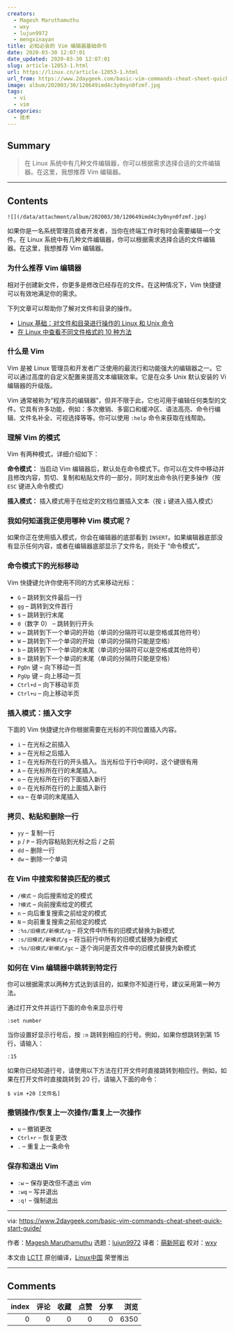 ```yaml
---
creators:
  - Magesh Maruthamuthu
  - wxy
  - lujun9972
  - mengxinayan
title: 必知必会的 Vim 编辑器基础命令
date: 2020-03-30 12:07:01
date_updated: 2020-03-30 12:07:01
slug: article-12053-1.html
url: https://linux.cn/article-12053-1.html
url_from: https://www.2daygeek.com/basic-vim-commands-cheat-sheet-quick-start-guide/
image: album/202003/30/120649imd4c3y0nyn0fzmf.jpg
tags:
  - vi
  - vim
categories:
  - 技术
---
```


## Summary

> 在 Linux 系统中有几种文件编辑器，你可以根据需求选择合适的文件编辑器。在这里，我想推荐 Vim 编辑器。

***

<!-- more -->

## Contents

`![](/data/attachment/album/202003/30/120649imd4c3y0nyn0fzmf.jpg)`

如果你是一名系统管理员或者开发者，当你在终端工作时有时会需要编辑一个文件。在 Linux 系统中有几种文件编辑器，你可以根据需求选择合适的文件编辑器。在这里，我想推荐 Vim 编辑器。

### 为什么推荐 Vim 编辑器

相对于创建新文件，你更多是修改已经存在的文件。在这种情况下，Vim 快捷键可以有效地满足你的需求。

下列文章可以帮助你了解对文件和目录的操作。

* [Linux 基础：对文件和目录进行操作的 Linux 和 Unix 命令](https://www.2daygeek.com/linux-basic-commands-file-directory-manipulation/)
* [在 Linux 中查看不同文件格式的 10 种方法](https://www.2daygeek.com/unix-linux-command-to-view-file/)

### 什么是 Vim

Vim 是被 Linux 管理员和开发者广泛使用的最流行和功能强大的编辑器之一。它可以通过高度的自定义配置来提高文本编辑效率。它是在众多 Unix 默认安装的 Vi 编辑器的升级版。

Vim 通常被称为“程序员的编辑器”，但并不限于此，它也可用于编辑任何类型的文件。它具有许多功能，例如：多次撤销、多窗口和缓冲区、语法高亮、命令行编辑、文件名补全、可视选择等等。你可以使用 `:help` 命令来获取在线帮助。

### 理解 Vim 的模式

Vim 有两种模式，详细介绍如下：

**命令模式：** 当启动 Vim 编辑器后，默认处在命令模式下。你可以在文件中移动并且修改内容，剪切、复制和粘贴文件的一部分，同时发出命令执行更多操作（按 `ESC` 键进入命令模式）

**插入模式：** 插入模式用于在给定的文档位置插入文本（按 `i` 键进入插入模式）

### 我如何知道我正使用哪种 Vim 模式呢？

如果你正在使用插入模式，你会在编辑器的底部看到 `INSERT`。如果编辑器底部没有显示任何内容，或者在编辑器底部显示了文件名，则处于 “命令模式”。

### 命令模式下的光标移动

Vim 快捷键允许你使用不同的方式来移动光标：

* `G` – 跳转到文件最后一行
* `gg` – 跳转到文件首行
* `$` – 跳转到行末尾
* `0`（数字 0） – 跳转到行开头
* `w` – 跳转到下一个单词的开始（单词的分隔符可以是空格或其他符号）
* `W` – 跳转到下一个单词的开始（单词的分隔符只能是空格）
* `b` – 跳转到下一个单词的末尾（单词的分隔符可以是空格或其他符号）
* `B` – 跳转到下一个单词的末尾（单词的分隔符只能是空格）
* `PgDn` 键 – 向下移动一页
* `PgUp` 键 – 向上移动一页
* `Ctrl+d` – 向下移动半页
* `Ctrl+u` – 向上移动半页

### 插入模式：插入文字

下面的 Vim 快捷键允许你根据需要在光标的不同位置插入内容。

* `i` – 在光标之前插入
* `a` – 在光标之后插入
* `I` – 在光标所在行的开头插入。当光标位于行中间时，这个键很有用
* `A` – 在光标所在行的末尾插入。
* `o` – 在光标所在行的下面插入新行
* `O` – 在光标所在行的上面插入新行
* `ea` – 在单词的末尾插入

### 拷贝、粘贴和删除一行

* `yy` – 复制一行
* `p` / `P` – 将内容粘贴到光标之后 / 之前
* `dd` – 删除一行
* `dw` – 删除一个单词

### 在 Vim 中搜索和替换匹配的模式

* `/模式` – 向后搜索给定的模式
* `?模式` – 向前搜索给定的模式
* `n` – 向后重复搜索之前给定的模式
* `N` – 向前重复搜索之前给定的模式
* `:%s/旧模式/新模式/g` – 将文件中所有的旧模式替换为新模式
* `:s/旧模式/新模式/g` – 将当前行中所有的旧模式替换为新模式
* `:%s/旧模式/新模式/gc` – 逐个询问是否文件中的旧模式替换为新模式

### 如何在 Vim 编辑器中跳转到特定行

你可以根据需求以两种方式达到该目的，如果你不知道行号，建议采用第一种方法。

通过打开文件并运行下面的命令来显示行号

```shell
:set number
```

当你设置好显示行号后，按 `:n` 跳转到相应的行号。例如，如果你想跳转到第 15 行，请输入：

```shell
:15
```

如果你已经知道行号，请使用以下方法在打开文件时直接跳转到相应行。例如，如果在打开文件时直接跳转到 20 行，请输入下面的命令：

```shell
$ vim +20 [文件名]
```

### 撤销操作/恢复上一次操作/重复上一次操作

* `u` – 撤销更改
* `Ctrl+r` – 恢复更改
* `.` – 重复上一条命令

### 保存和退出 Vim

* `:w` – 保存更改但不退出 vim
* `:wq` – 写并退出
* `:q!` – 强制退出

---

via: <https://www.2daygeek.com/basic-vim-commands-cheat-sheet-quick-start-guide/>

作者：[Magesh Maruthamuthu](https://www.2daygeek.com/author/magesh/) 选题：[lujun9972](https://github.com/lujun9972) 译者：[萌新阿岩](https://github.com/mengxinayan) 校对：[wxy](https://github.com/wxy)

本文由 [LCTT](https://github.com/LCTT/TranslateProject) 原创编译，[Linux中国](https://linux.cn/) 荣誉推出

***

## Comments


|   index |   评论 |   收藏 |   点赞 |   分享 |   浏览 |
|--------:|-------:|-------:|-------:|-------:|-------:|
|       0 |      0 |      0 |      0 |      0 |   6350 |
